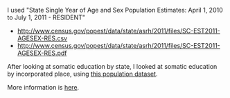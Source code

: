 
I used "State Single Year of Age and Sex Population Estimates: April 1, 2010 to July 1, 2011 - RESIDENT"
* http://www.census.gov/popest/data/state/asrh/2011/files/SC-EST2011-AGESEX-RES.csv
* http://www.census.gov/popest/data/state/asrh/2011/files/SC-EST2011-AGESEX-RES.pdf

After looking at somatic education by state, I looked at somatic education by incorporated place, using [this population dataset](http://www.census.gov/popest/data/cities/totals/2009/files/SUB-EST2009_ALL.csv).

More information is [here](http://www.census.gov/popest/data/datasets.html).
